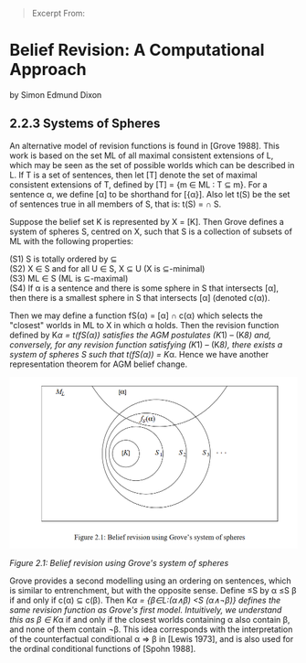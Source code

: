 > Excerpt From:

# Belief Revision: A Computational Approach

by Simon Edmund Dixon

## 2.2.3 Systems of Spheres

An alternative model of revision functions is found in [Grove 1988]. This work is based on the set ML of all maximal consistent extensions of L, which may be seen as the set of possible worlds which can be described in L. If T is a set of sentences, then let [T] denote the set of maximal consistent extensions of T, defined by [T] = {m ∈ ML : T ⊆ m}. For a sentence α, we define [α] to be shorthand for [{α}]. Also let t(S) be the set of sentences true in all members of S, that is: t(S) = ∩ S.

Suppose the belief set K is represented by X = [K]. Then Grove defines a system of spheres S, centred on X, such that S is a collection of subsets of ML with the following properties:

(S1) S is totally ordered by ⊆  
(S2) X ∈ S and for all U ∈ S, X ⊆ U (X is ⊆-minimal)  
(S3) ML ∈ S (ML is ⊆-maximal)  
(S4) If α is a sentence and there is some sphere in S that intersects [α], then there is a smallest sphere in S that intersects [α] (denoted c(α)).

Then we may define a function fS(α) = [α] ∩ c(α) which selects the "closest" worlds in ML to X in which α holds. Then the revision function defined by K*α = t(fS(α)) satisfies the AGM postulates (K*1) – (K*8) and, conversely, for any revision function satisfying (K*1) – (K*8), there exists a system of spheres S such that t(fS(α)) = K*α. Hence we have another representation theorem for AGM belief change.

![Belief revision using Grove's system of spheres](figure2.1.png)

_Figure 2.1: Belief revision using Grove's system of spheres_

Grove provides a second modelling using an ordering on sentences, which is similar to entrenchment, but with the opposite sense. Define ≤S by α ≤S β if and only if c(α) ⊆ c(β). Then K*α = {β∈L:(α∧β) <S (α∧¬β)} defines the same revision function as Grove's first model. Intuitively, we understand this as β ∈ K*α if and only if the closest worlds containing α also contain β, and none of them contain ¬β. This idea corresponds with the interpretation of the counterfactual conditional α ⇒ β in [Lewis 1973], and is also used for the ordinal conditional functions of [Spohn 1988].
